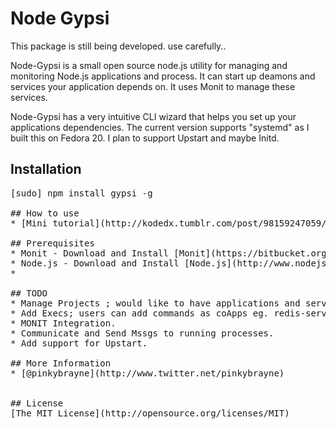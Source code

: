# Node Gypsi

This package is still being developed. use carefully..

Node-Gypsi is a small open source node.js utility for managing and monitoring Node.js applications and process. It can start up
deamons and services your application depends on. It uses Monit to manage these services.

Node-Gypsi has a very intuitive CLI wizard that helps you set up your applications dependencies. The current version supports "systemd" as I built this on Fedora 20. I plan to support Upstart and maybe Initd.

## Installation
<pre>
[sudo] npm install gypsi -g

## How to use
* [Mini tutorial](http://kodedx.tumblr.com/post/98159247059/how-to-use-node-gypsi)

## Prerequisites
* Monit - Download and Install [Monit](https://bitbucket.org/tildeslash/monit/) - Make sure `monit` is installed.
* Node.js - Download and Install [Node.js](http://www.nodejs.org/download/). You can also follow [this gist](https://gist.github.com/isaacs/579814) for a quick and easy way to install Node.js and npm
*

## TODO
* Manage Projects ; would like to have applications and services reordered, removed, viewed etc
* Add Execs; users can add commands as coApps eg. redis-server
* MONIT Integration.
* Communicate and Send Mssgs to running processes.
* Add support for Upstart.

## More Information
* [@pinkybrayne](http://www.twitter.net/pinkybrayne)


## License
[The MIT License](http://opensource.org/licenses/MIT)
